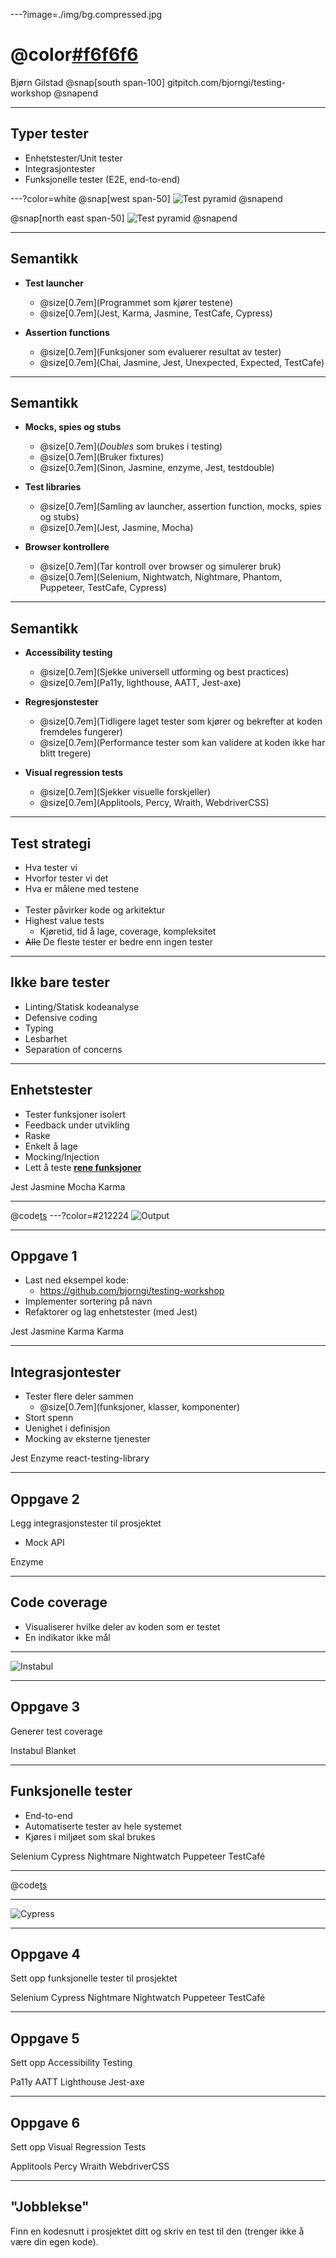---?image=./img/bg.compressed.jpg
# @color[#f6f6f6](Testing)

Bjørn Gilstad
@snap[south span-100]
gitpitch.com/bjorngi/testing-workshop
@snapend


---
## Typer tester
* Enhetstester/Unit tester
* Integrasjontester
* Funksjonelle tester (E2E, end-to-end)


---?color=white
@snap[west span-50]
![Test pyramid](./img/testing-pyramid.png)
@snapend

@snap[north east span-50]
![Test pyramid](./img/test-diamond.png)
@snapend


---
## Semantikk

* **Test launcher**
  * @size[0.7em](Programmet som kjører testene)
  * @size[0.7em](Jest, Karma, Jasmine, TestCafe, Cypress)

* **Assertion functions**
  * @size[0.7em](Funksjoner som evaluerer resultat av tester)
  * @size[0.7em](Chai, Jasmine, Jest, Unexpected, Expected, TestCafe)

---
## Semantikk

* **Mocks, spies og stubs**
  * @size[0.7em](*Doubles* som brukes i testing)
  * @size[0.7em](Bruker fixtures)
  * @size[0.7em](Sinon, Jasmine, enzyme, Jest, testdouble)

* **Test libraries**
  * @size[0.7em](Samling av launcher, assertion function, mocks, spies og stubs)
  * @size[0.7em](Jest, Jasmine, Mocha)

* **Browser kontrollere**
  * @size[0.7em](Tar kontroll over browser og simulerer bruk)
  * @size[0.7em](Selenium, Nightwatch, Nightmare, Phantom, Puppeteer, TestCafe, Cypress)


---
## Semantikk

* **Accessibility testing**
  * @size[0.7em](Sjekke universell utforming og best practices)
  * @size[0.7em](Pa11y, lighthouse, AATT, Jest-axe)

* **Regresjonstester**
  * @size[0.7em](Tidligere laget tester som kjører og bekrefter at koden fremdeles fungerer)
  * @size[0.7em](Performance tester som kan validere at koden ikke har blitt tregere)

* **Visual regression tests**
  * @size[0.7em](Sjekker visuelle forskjeller)
  * @size[0.7em](Applitools, Percy, Wraith, WebdriverCSS)


---
## Test strategi
* Hva tester vi
* Hvorfor tester vi det
* Hva er målene med testene
<br /><br />
* Tester påvirker kode og arkitektur
* Highest value tests
  * Kjøretid, tid å lage, coverage, kompleksitet
* ~~Alle~~ De fleste tester er bedre enn ingen tester

---
## Ikke bare tester
* Linting/Statisk kodeanalyse
* Defensive coding
* Typing
* Lesbarhet
* Separation of concerns
---
## Enhetstester
* Tester funksjoner isolert
* Feedback under utvikling
* Raske
* Enkelt å lage
* Mocking/Injection
* Lett å teste **<u>rene funksjoner</u>**

<div class='test-types'>
  <span class='test-type unit'>Jest</span>
  <span class='test-type unit'>Jasmine</span>
  <span class='test-type unit'>Mocha</span>
  <span class='test-type unit'>Karma</span>
</div>

---
@code[ts](snippts/src/tests/jest.test.js)
---?color=#212224
![Output](./img/jest-out.png)

---
## Oppgave 1
* Last ned eksempel kode:
  * https://github.com/bjorngi/testing-workshop
* Implementer sortering på navn
* Refaktorer og lag enhetstester (med Jest)


<div class='test-types'>
  <span class='test-type unit'>Jest</span>
  <span class='test-type unit'>Jasmine</span>
  <span class='test-type unit'>Karma</span>
  <span class='test-type unit'>Karma</span>
</div>

---
## Integrasjontester
* Tester flere deler sammen
  * @size[0.7em](funksjoner, klasser, komponenter)
* Stort spenn
* Uenighet i definisjon
* Mocking av eksterne tjenester


<div class='test-types'>
  <span class='test-type unit'>Jest</span>
  <span class='test-type unit'>Enzyme</span>
  <span class='test-type unit'>react-testing-library</span>
</div>

---
## Oppgave 2
Legg integrasjonstester til prosjektet
* Mock API

<span class='test-type e2e'>Enzyme</span>

---
## Code coverage
* Visualiserer hvilke deler av koden som er testet
* En indikator ikke mål

---
![Instabul](./img/instanbul.png)

---
## Oppgave 3
Generer test coverage

<span class='test-type integration'>Instabul</span>
<span class='test-type integration'>Blanket</span>

---
## Funksjonelle tester
* End-to-end
* Automatiserte tester av hele systemet
* Kjøres i miljøet som skal brukes

<div class='test-types'>
  <span class='test-type unit'>Selenium</span>
  <span class='test-type unit'>Cypress</span>
  <span class='test-type unit'>Nightmare</span>
  <span class='test-type unit'>Nightwatch</span>
  <span class='test-type unit'>Puppeteer</span>
  <span class='test-type unit'>TestCafé</span>
</div>

---
@code[ts](./examples/cypress.js)

---
![Cypress](./img/cypress.png)

---

## Oppgave 4
Sett opp funksjonelle tester til prosjektet

<div class='test-types'>
  <span class='test-type unit'>Selenium</span>
  <span class='test-type unit'>Cypress</span>
  <span class='test-type unit'>Nightmare</span>
  <span class='test-type unit'>Nightwatch</span>
  <span class='test-type unit'>Puppeteer</span>
  <span class='test-type unit'>TestCafé</span>
</div>

---
## Oppgave 5
Sett opp Accessibility Testing

<div class='test-types'>
  <span class='test-type e2e'>Pa11y</span>
  <span class='test-type e2e'>AATT</span>
  <span class='test-type e2e'>Lighthouse</span>
  <span class='test-type e2e'>Jest-axe</span>
</div>


---
## Oppgave 6
Sett opp Visual Regression Tests
<div class='test-types'>
  <span class='test-type e2e'>Applitools</span>
  <span class='test-type e2e'>Percy</span>
  <span class='test-type e2e'>Wraith</span>
  <span class='test-type e2e'>WebdriverCSS</span>
</div>

---

## "Jobblekse"
Finn en kodesnutt i prosjektet ditt og skriv en test til den (trenger ikke å være din egen kode).

